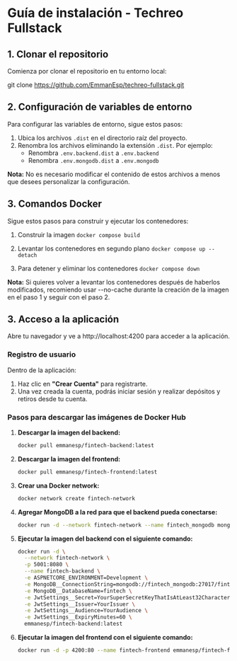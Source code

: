 # Guía de instalación - Techreo Fullstack

## 1. Clonar el repositorio

Comienza por clonar el repositorio en tu entorno local:

git clone https://github.com/EmmanEsp/techreo-fullstack.git


## 2. Configuración de variables de entorno

Para configurar las variables de entorno, sigue estos pasos:

1. Ubica los archivos `.dist` en el directorio raíz del proyecto.
2. Renombra los archivos eliminando la extensión `.dist`. Por ejemplo:
   - Renombra `.env.backend.dist` a `.env.backend`
   - Renombra `.env.mongodb.dist` a `.env.mongodb`
   
**Nota:** No es necesario modificar el contenido de estos archivos a menos que desees personalizar la configuración.

## 3. Comandos Docker

Sigue estos pasos para construir y ejecutar los contenedores:

1. Construir la imagen
`docker compose build`

2. Levantar los contenedores en segundo plano
`docker compose up --detach`

3. Para detener y eliminar los contenedores
`docker compose down`

**Nota:** Si quieres volver a levantar los contenedores después de haberlos modificados, recomiendo usar --no-cache durante la creación de la imagen en el paso 1 y seguir con el paso 2.

## 3. Acceso a la aplicación

Abre tu navegador y ve a http://localhost:4200 para acceder a la aplicación.

### Registro de usuario

Dentro de la aplicación:

1. Haz clic en **"Crear Cuenta"** para registrarte.
2. Una vez creada la cuenta, podrás iniciar sesión y realizar depósitos y retiros desde tu cuenta.

### Pasos para descargar las imágenes de Docker Hub

1. **Descargar la imagen del backend:**

    ```bash
    docker pull emmanesp/fintech-backend:latest
    ```

2. **Descargar la imagen del frontend:**

    ```bash
    docker pull emmanesp/fintech-frontend:latest
    ```

3. **Crear una Docker network:**

    ```bash
    docker network create fintech-network
    ```

4. **Agregar MongoDB a la red para que el backend pueda conectarse:**

    ```bash
    docker run -d --network fintech-network --name fintech_mongodb mongo:6.0
    ```

5. **Ejecutar la imagen del backend con el siguiente comando:**

    ```bash
    docker run -d \
      --network fintech-network \
      -p 5001:8080 \
      --name fintech-backend \
      -e ASPNETCORE_ENVIRONMENT=Development \
      -e MongoDB__ConnectionString=mongodb://fintech_mongodb:27017/fintech \
      -e MongoDB__DatabaseName=fintech \
      -e JwtSettings__Secret=YourSuperSecretKeyThatIsAtLeast32CharactersLong \
      -e JwtSettings__Issuer=YourIssuer \
      -e JwtSettings__Audience=YourAudience \
      -e JwtSettings__ExpiryMinutes=60 \
      emmanesp/fintech-backend:latest
    ```

6. **Ejecutar la imagen del frontend con el siguiente comando:**

    ```bash
    docker run -d -p 4200:80 --name fintech-frontend emmanesp/fintech-frontend:latest
    ```
